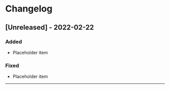 # Changelog

## [Unreleased] - 2022-02-22

### Added

* Placeholder item

### Fixed

* Placeholder item

---